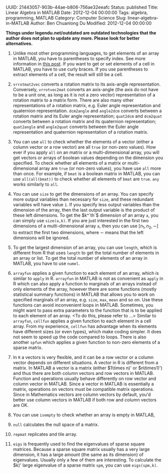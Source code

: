 UUID: 21443057-903b-44ae-b806-756ae32eeafc
Status: published
Title: Linear Algebra in MATLAB
Date: 2012-12-04 00:00:00
Tags: algebra, programming, MATLAB
Category: Computer Science
Slug: linear-algebra-in-MATLAB
Author: Ben Chuanlong Du
Modified: 2012-12-04 00:00:00

**Things under legendu.net/outdated are outdated technologies that the author does not plan to update any more. Please look for better alternatives.**


1. Unlike most other programming languages, 
to get elements of an array in MATLAB, 
you have to parentheses to specify index. 
See more information in [this post](http://dclong.github.io/en/2012/05/containers-summary-in-popular-languages/).
If you want to get or set elements of a cell in MATLAB, 
you have to use curly braces. 
If you use parentheses to extract elements of a cell,
the result will still be a cell.

2. `vrrotmat2vec` converts a rotation matrix to its axis-angle representation. 
Conversely, 
`vrrotvec2mat` converts an axis-angle
(the axis do not have to be a unit one, as long as it is not a zero vector) 
representation of a rotation matrix to a matrix form.
There are also many other representations of a rotation matrix, 
e.g. Euler angle representation and quaternion representation.
`dcm2angle` and `angle2dcm` converts between a rotation matrix and its Euler angle representation; 
`quat2dcm` and `dcm2quat` converts between a rotation matrix and its quaternion representation;
`quat2angle` and `angle2quat` converts between the Euler angle representation 
and quaternion representation of a rotation matrix.

3. You can use `all` to check whether the elements of a vector 
(either a column vector or a row vector) are all `true` (or non-zero values). 
How ever if you apply `all` on an matrix or a multi-dimensional array, 
you will get vectors or arrays of boolean values depending on the dimension you specified. 
To check whether all elements of a matrix or multi-dimensional array are `true` 
(or non-zero values), 
you have use `all` more than once. 
For example, 
if `bmat` is a boolean matrix in MATLAB, 
you can use `all(all(bmat))` to check whether all elements of `bmat` are `true`. 
`any` works similarly to `all`.

4. You can use `size` to get the dimensions of an array. 
You can specify more output variables than necessary for `size`, 
and these redundant variables will have value `1`. 
If you specify less output variables than the dimension of the array, 
then the last output variable is the product of these left dimensions. 
To get the $k^`th`$ dimension of an array `a`, 
you can simply use `size(a,k)`. 
If you are just interested in the first two dimensions of a multi-dimensional array `a`, 
then you can use $[n_1, n_2, \sim]$ to extract the first two dimensions, 
where $\sim$ means that the left dimensions will be ignored.

5. To get the largest dimension of an array, 
you can use `length`, 
which is different from R that uses `length` to get the total number of elements in an array or list. 
To get the total number of elements of an array in MATLAB, you have to use `numel`.

6. `arrayfun` applies a given function to each element of an array,
which is similar to `apply` in R. 
`arrayfun` in MATLAB is not as convenient as `apply` in R 
which can also apply a function to marginals of an arrays instead of only elements of the array,
however there are some functions (mostly statistical summary functions) 
in MATLAB that allows you to work on specified marginals of an array, 
e.g. `size`, `max`, `mean` and so on. 
Use these functions can avoid inconvenient loops in MATLAB. 
Sometimes, 
you might want to pass extra parameters to the function 
that is to be applied to each element of an array. 
<To do this, please refer to ...>
Similar to `arrayfun`, `cellfun` applies a given function to each element in a cell array. 
From my experience, `cellfun` has advantage when its elements have different sizes (or even types), 
which make coding simpler. 
It does not seem to speed up the code compared to loops. 
There is also another `spfun` which applies a given function to non-zero elements of a sparse matrix.

7. In `R` a vectors is very flexible, 
and it can be a row vector or a column vector depends on different situations.
A vector in R is different from a matrix.
In MATLAB a vector is a matrix (either $1\times n\)' or $n\times1\)') 
and thus there are both column vectors and row vectors in MATLAB.
Function and operations usually behave differently on row vector and column vector in MATLAB. 
Since a vector in MATLAB is essentially a matrix, operations on vectors must
be compatible matrix operations. Since in Mathematics vectors are
column vectors by default, you'd better use column vectors in MATLAB
if both row and column vectors are OK.

8. You can use `isempty` to check whether an array is empty in MATLAB, 

9. `null` calculates the null space of a matrix.

10. `repmat` replicates and tile array.

11. `eigs` is frequently used to find the eigenvalues of sparse square
matrices. Because a sparse square matrix usually has a very large
dimension, it has a large amount (the same as its dimension) of
eigenvalues. Usually only a few of them are interesting. To
calculate the $k\)' large eigenvalue of a sparse matrix `spm`, you
can use `eigs(spm,k)`.

